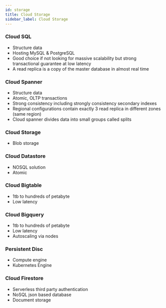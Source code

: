 ```yaml
---
id: storage
title: Cloud Storage
sidebar_label: Cloud Storage
---
```


### Cloud SQL
* Structure data
* Hosting MySQL & PostgreSQL
* Good choice if not looking for massive scalability but strong transactional guarantee at low latency
* A read replica is a copy of the master database in almost real time

### Cloud Spanner
* Structure data
* Atomic, OLTP transactions
* Strong consistency including strongly consistency secondary indexes
* Regional configurations contain exactly 3 read replica in different zones (same region)
* Cloud spanner divides data into small groups called splits

### Cloud Storage
* Blob storage

### Cloud Datastore
* NOSQL solution
* Atomic

### Cloud Bigtable
* 1tb to hundreds of petabyte
* Low latency

### Cloud Bigquery
* 1tb to hundreds of petabyte
* Low latency
* Autoscaling via nodes

### Persistent Disc
* Compute engine
* Kubernetes Engine

### Cloud Firestore
* Serverless third party authentication
* NoSQL json based database
* Document storage

